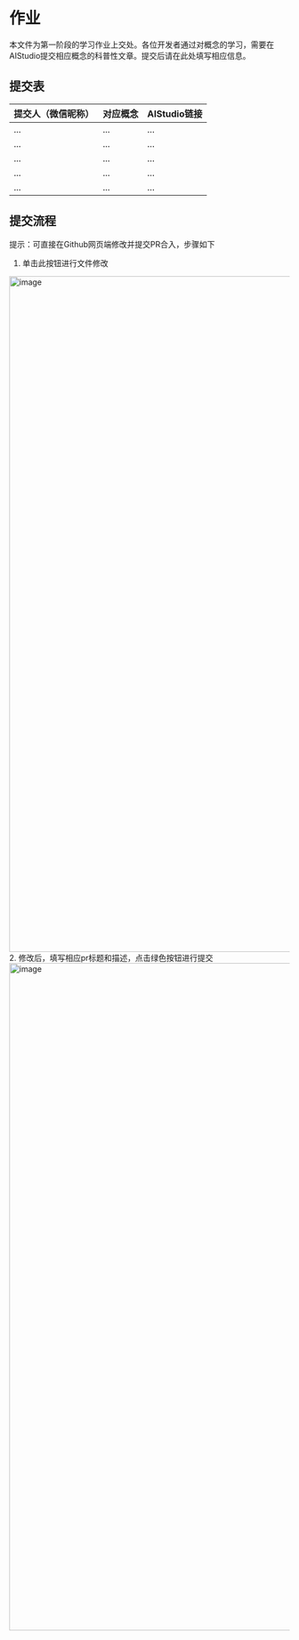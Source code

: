 # 作业

本文件为第一阶段的学习作业上交处。各位开发者通过对概念的学习，需要在AIStudio提交相应概念的科普性文章。提交后请在此处填写相应信息。



## 提交表

|提交人（微信昵称） | 对应概念 | AIStudio链接 | 
|---|---|---|
| ... | ... | ... | 
| ... | ... | ... | 
| ... | ... | ... | 
| ... | ... | ... | 
| ... | ... | ... | 



## 提交流程
提示：可直接在Github网页端修改并提交PR合入，步骤如下
1. 单击此按钮进行文件修改
<img width="1215" alt="image" src="https://user-images.githubusercontent.com/70642955/212016818-d9bb56e2-1811-42bb-8313-beba56626242.png">
2. 修改后，填写相应pr标题和描述，点击绿色按钮进行提交
<img width="1200" alt="image" src="https://user-images.githubusercontent.com/70642955/212017065-fe61357e-32e6-42a8-a160-5e62e9e518c4.png">

